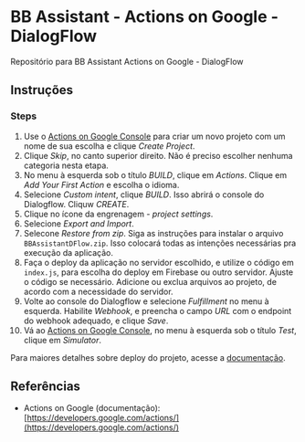 # BB Assistant - Actions on Google - DialogFlow

Repositório para BB Assistant Actions on Google - DialogFlow

## Instruções

### Steps
1. Use o [Actions on Google Console](https://console.actions.google.com) para criar um novo projeto com um nome de sua escolha e clique *Create Project*.
1. Clique *Skip*, no canto superior direito. Não é preciso escolher nenhuma categoria nesta etapa.
1. No menu à esquerda sob o título *BUILD*, clique em *Actions*. Clique em *Add Your First Action* e escolha o idioma.
1. Selecione *Custom intent*, clique *BUILD*. Isso abrirá o console do Dialogflow. Cliquw *CREATE*.
1. Clique no ícone da engrenagem - *project settings*.
1. Selecione *Export and Import*.
1. Selecone *Restore from zip*. Siga as instruções para instalar o arquivo `BBAssistantDFlow.zip`. Isso colocará todas as intenções necessárias pra execução da aplicação.
1. Faça o deploy da aplicação no servidor escolhido, e utilize o código em `index.js`, para escolha do deploy em Firebase ou outro servidor. Ajuste o código se necessário. Adicione ou exclua arquivos ao projeto, de acordo com a necessidade do servidor.
1. Volte ao console do Dialogflow e selecione *Fulfillment* no menu à esquerda. Habilite *Webhook*, e preencha o campo *URL* com o endpoint do webhook adequado, e clique *Save*.
1. Vá ao [Actions on Google Console](https://console.actions.google.com), no menu à esquerda sob o título *Test*, clique em *Simulator*.

Para maiores detalhes sobre deploy do projeto, acesse a [documentação](https://developers.google.com/actions/sdk/deploy-fulfillment).

## Referências
* Actions on Google (documentação): [https://developers.google.com/actions/](https://developers.google.com/actions/)
